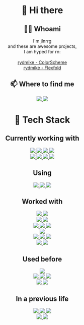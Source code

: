 <h1 align="center">👋 Hi there</h1>
<h2 align="center"> 👨‍💻 Whoami</h2>
<p align="center">
    I'm jlnrrg <br> and these are awesome projects, <br> I am hyped for rn:<br></br>
    <a href="https://rydmike.com/colorscheme">rydmike - ColorScheme</a><br>
    <a href="https://rydmike.com/flexfold">rydmike - Flexfold</a>

</p>

<h2 align="center">📫 Where to find me</h2>

<p align="center">
    <a href="https://github.com/jlnrrg/">
        <img src="https://img.shields.io/badge/-Github-181717?style=for-the-badge&logo=Github&logoColor=white">
    </a>
    <a href="https://t.me/jlnrrg">
        <img src="https://img.shields.io/badge/-Telegram-0088cc?style=for-the-badge&logo=Telegram&logoColor=white">
    </a>
</p>
    

<h1 align="center">🔭 Tech Stack</h1>
<h2 align="center">Currently working with</h2>

<p align="center">
<a href="https://flutter.dev/">
    <img src="https://img.shields.io/badge/flutter-44D0FA?logo=flutter&style=for-the-badge&logoColor=white">
</a>
<a href="https://dart.dev/">
    <img src="https://img.shields.io/badge/Dart-30B7F3?logo=dart&style=for-the-badge&logoColor=white">
</a>
<a href="https://graphql.org/">
    <img src="https://img.shields.io/badge/graphql-dgraph-E6148B?logo=graphql&style=for-the-badge&logoColor=white&labelColor=DF0D94">
</a>
<a href="https://firebase.google.com/">
    <img src="https://img.shields.io/badge/firebase-white?logo=firebase&style=for-the-badge">
</a>
<br>
    <a href="https://www.figma.com/">
        <img src="https://img.shields.io/badge/Figma-white?logo=figma&style=for-the-badge">
    </a>
    <a href="https://code.visualstudio.com/">
        <img src="https://img.shields.io/badge/vscode-025BA1?logo=visual-studio-code&style=for-the-badge&logoColor=white">
    </a>
    <a href="https://git-scm.com/">
        <img src="https://img.shields.io/badge/-Git-F05032?logo=Git&style=for-the-badge&logoColor=white">
    </a>
    <a href="https://github.com/">
        <img src="https://img.shields.io/badge/-Github-181717?logo=Github&style=for-the-badge&logoColor=white">
    </a>
</p>

<h2 align="center">Using</h2>

<p align="center">
    <a href="https://ubuntu.com/">
        <img src="https://img.shields.io/badge/-Ubuntu-orange?logo=Ubuntu&style=for-the-badge&logoColor=white">
    </a>
    <a href="https://www.gnu.org/software/bash/">
        <img src="https://img.shields.io/badge/bash-1E1E1E?logo=GNU-Bash&style=for-the-badge&logoColor=white">
    </a>
    <a href="https://www.gnu.org/software/bash/">
        <img src="https://img.shields.io/badge/docker-white?logo=docker&style=for-the-badge">
    </a>
</p>

<h2 align="center">Worked with</h2>
<p align="center">
    <a href="https://reactjs.org/">
        <img src="https://img.shields.io/badge/React-white?logo=react&style=for-the-badge&logoColor=63DAF9">
    </a>
    <a href="https://www.typescriptlang.org/">
        <img src="https://img.shields.io/badge/TypeScript-3278C2?logo=typescript&style=for-the-badge&logoColor=white">
    </a>
<br>
    <a href="https://developer.mozilla.org/docs/Web/HTML/HTML5">
        <img src="https://img.shields.io/badge/HTML5-E2502F?logo=html5&style=for-the-badge&logoColor=white">
    </a>
    <a href="https://www.w3.org/Style/CSS/specs.en.html">
        <img src="https://img.shields.io/badge/CSS3-1772B3?logo=css3&style=for-the-badge&logoColor=white">
    </a>
<br>
    <a href="https://about.gitlab.com/">
        <img src="https://img.shields.io/badge/gitlab-white?logo=gitlab&style=for-the-badge">
    </a>
    <a href="https://www.atlassian.com/">
        <img src="https://img.shields.io/badge/atlassian-0052C7?logo=atlassian&style=for-the-badge">
    </a>
    <a href="https://www.gatsbyjs.com/">
        <img src="https://img.shields.io/badge/gatsby-653496?logo=gatsby&style=for-the-badge">
    </a>

<br>
    <a href="https://www.python.org/">
        <img src="https://img.shields.io/badge/python-F7D141?logo=Python&style=for-the-badge">
    </a>
<br>
    <a href="https://www.latex-project.org/">
        <img src="https://img.shields.io/badge/Latex-lightgrey?logo=LaTeX&style=for-the-badge&logoColor=white">
    </a>
    <a href="https://wiki.contextgarden.net/Main_Page">
        <img src="https://img.shields.io/badge/Context-white?style=for-the-badge">
    </a>
    <a href="https://overleaf.com/">
        <img src="https://img.shields.io/badge/-Overleaf-47A141?logo=Overleaf&style=for-the-badge&logoColor=white">
    </a>
<br>
    <a href="https://www.microsoft.com/windows">
        <img src="https://img.shields.io/badge/Windows-white?logo=windows&style=for-the-badge&logoColor=lightgrey">
    </a>
    <a href="https://www.office.com/">
        <img src="https://img.shields.io/badge/MS_Office-D73D16?logo=microsoft-office&style=for-the-badge&logoColor=white">
    </a>
</p>


<h2 align="center">Used before</h2>
<p align="center">
    <a href="https://www.tensorflow.org/">
        <img src="https://img.shields.io/badge/Tensorflow-white?logo=tensorflow&style=for-the-badge">
    </a>
<br>
    <a href="https://www.r-project.org/">
        <img src="https://img.shields.io/badge/R-256ABA?logo=R&style=for-the-badge&logoColor=white">
    </a>
    <a href="https://rstudio.com/">
        <img src="https://img.shields.io/badge/Rstudio-75AADB?logo=RStudio&style=for-the-badge&logoColor=white">
    </a>
    <a href="https://www.stata.com/">
        <img src="https://img.shields.io/badge/Stata-155F8E?style=for-the-badge">
    </a>
<br>
    <a href="https://www.adobe.com/us/products/illustrator.html">
        <img src="https://img.shields.io/badge/Illustrator-FE9B2B?logo=adobe-illustrator&style=for-the-badge&logoColor=white">
    </a>
    <a href="https://rstudio.com/">
        <img src="https://img.shields.io/badge/Photoshop-001E35?logo=adobe-photoshop&style=for-the-badge&logoColor=33A8FB">
    </a>
</p>




<h2 align="center">In a previous life</h2>
<p align="center">
<a href="https://www.microsoft.com/microsoft-365/exchange/email">
    <img src="https://img.shields.io/badge/MS_Exchange-0478D0?logo=microsoft-exchange&style=for-the-badge&logoColor=white">
</a>
<a href="https://docs.microsoft.com/powershell/">
    <img src="https://img.shields.io/badge/PowerShell-5391F9?logo=powershell&style=for-the-badge&logoColor=white">
</a>
<a href="">
    <img src="https://img.shields.io/badge/VBA-237349?logo=microsoft-excel&style=for-the-badge&logoColor=white">
</a>
<br>
<a href="https://www.sap.com/">
    <img src="https://img.shields.io/badge/Sap-EEEEEE?logo=sap&style=for-the-badge&">
</a>

<a href="https://help.sap.com/doc/abapdocu_751_index_htm/7.51/en-US/index.htm">
    <img src="https://img.shields.io/badge/Abap_OO-E3E2D1?style=for-the-badge">
</a>
</p>





